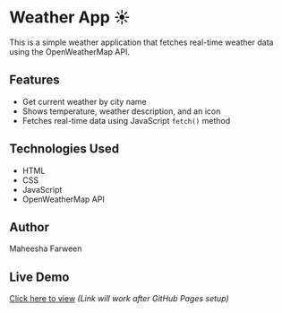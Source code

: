 # Weather App ☀️

This is a simple weather application that fetches real-time weather data using the OpenWeatherMap API.

## Features
- Get current weather by city name
- Shows temperature, weather description, and an icon
- Fetches real-time data using JavaScript `fetch()` method

## Technologies Used
- HTML
- CSS
- JavaScript
- OpenWeatherMap API

## Author
Maheesha Farween

## Live Demo
[Click here to view](https://your-username.github.io/weather-app) *(Link will work after GitHub Pages setup)*
